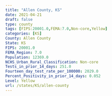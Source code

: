 ```yaml
---
title: "Allen County, KS"
date: 2021-04-21
draft: false
type: county
tags: [FIPS:20001.0,FEMA:7.0,Non-core,Yellow]
categories: [KS]
County: Allen County
State: KS
FIPS: 20001.0
FEMA_Region: 7.0
Population: 12369.0
NCHS_Urban_Rural_Classification: Non-core
Tests_in_prior_14_days: 251.0
Fourteen_day_test_rate_per_100000: 2029.0
Percent_Positivity_in_prior_14_days: 0.052
Level: Yellow
url: /states/KS/allen-county
---
```



